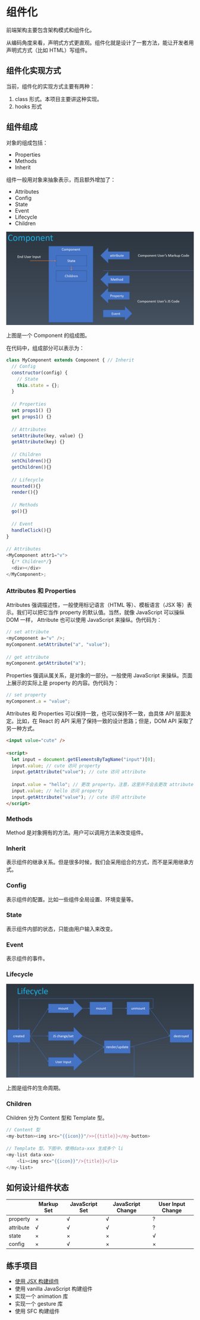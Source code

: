 # 组件化

前端架构主要包含架构模式和组件化。

从编码角度来看，声明式方式更直观。组件化就是设计了一套方法，能让开发者用声明式方式（比如 HTML）写组件。

## 组件化实现方式

当前，组件化的实现方式主要有两种：

1. class 形式。本项目主要讲这种实现。
2. hooks 形式

## 组件组成

对象的组成包括：

- Properties
- Methods
- Inherit

组件一般用对象来抽象表示，而且额外增加了：

- Attributes
- Config
- State
- Event
- Lifecycle
- Children

![一个 Component 的组成图](./images/whole-component.png)

上图是一个 Component 的组成图。

在代码中，组成部分可以表示为：

```javascript
class MyComponent extends Component { // Inherit
  // Config
  constructor(config) {
    // State
    this.state = {};
  }

  // Properties
  set props1() {}
  get props1() {}

  // Attributes
  setAttribute(key, value) {}
  getAttribute(key) {}

  // Children
  setChildren(){}
  getChildren(){}

  // Lifecycle
  mounted(){}
  render(){}

  // Methods
  go(){}

  // Event
  handleClick(){}
}

// Attributes
<MyComponent attr1="v">
  {/* Children*/}
  <div></div>
</MyComponent>;
```

### Attributes 和 Properties

Attributes 强调描述性，一般使用标记语言（HTML 等）、模板语言（JSX 等）表示。我们可以把它当作 property 的默认值。当然，就像 JavaScript 可以操纵 DOM 一样， Attribute 也可以使用 JavaScript 来操纵。伪代码为：

```javascript
// set attribute
<myComponent a="v" />;
myComponent.setAttribute("a", "value");

// get attribute
myComponent.getAttribute("a");
```

Properties 强调从属关系，是对象的一部分。一般使用 JavaScript 来操纵。页面上展示的实际上是 property 的内容。伪代码为：

```javascript
// set property
myComponent.a = "value";
```

Attributes 和 Properties 可以保持一致，也可以保持不一致，由具体 API 层面决定。比如，在 React 的 API 采用了保持一致的设计思路；但是，DOM API 采取了另一种方式。

```html
<input value="cute" />

<script>
  let input = document.getElementsByTagName("input")[0];
  input.value; // cute 访问 property
  input.getAttribute("value"); // cute 访问 attribute

  input.value = "hello"; // 更改 property。注意，这里并不会去更改 attribute
  input.value; // hello 访问 property
  input.getAttribute("value"); // cute 访问 attribute
</script>
```

### Methods

Method 是对象拥有的方法。用户可以调用方法来改变组件。

### Inherit

表示组件的继承关系。但是很多时候，我们会采用组合的方式，而不是采用继承方式。

### Config

表示组件的配置。比如一些组件全局设置、环境变量等。

### State

表示组件内部的状态，只能由用户输入来改变。

### Event

表示组件的事件。

### Lifecycle

![lifecycle](./images/lifecycle.png)

上图是组件的生命周期。

### Children

Children 分为 Content 型和 Template 型。

```javascript
// Content 型
<my-button><img src="{{icon}}"/>>{{title}}</my-button>

// Template 型。下图中，使用data-xxx 生成多个 li
<my-list data-xxx>
    <li><img src="{{icon}}"/>{title}}</li>
</my-list>
```

## 如何设计组件状态

|           | Markup Set | JavaScript Set | JavaScript Change | User Input Change |
| --------- | ---------- | -------------- | ----------------- | ----------------- |
| property  | ×          | √              | √                 | ?                 |
| attribute | √          | √              | √                 | ?                 |
| state     | ×          | ×              | ×                 | √                 |
| config    | ×          | √              | ×                 | ×                 |

## 练手项目

- [使用 JSX 构建组件](./使用JSX构建组件.md)
- 使用 vanilla JavaScript 构建组件
- 实现一个 animation 库
- 实现一个 gesture 库
- 使用 SFC 构建组件
